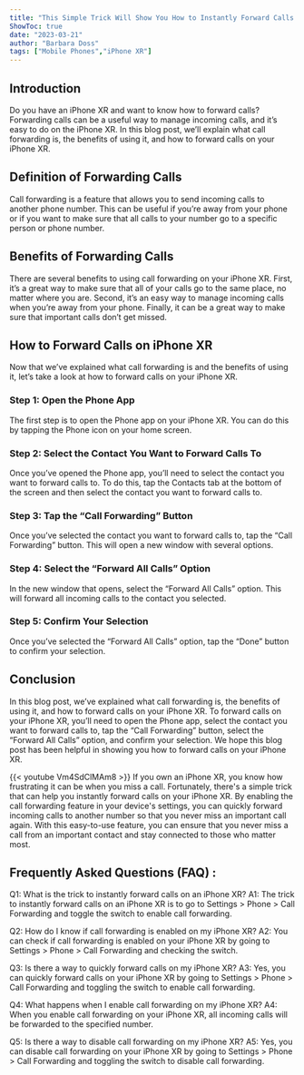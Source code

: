 ```yaml
---
title: "This Simple Trick Will Show You How to Instantly Forward Calls on Your iPhone XR!"
ShowToc: true 
date: "2023-03-21"
author: "Barbara Doss" 
tags: ["Mobile Phones","iPhone XR"]
---
```

## Introduction

Do you have an iPhone XR and want to know how to forward calls? Forwarding calls can be a useful way to manage incoming calls, and it’s easy to do on the iPhone XR. In this blog post, we’ll explain what call forwarding is, the benefits of using it, and how to forward calls on your iPhone XR. 

## Definition of Forwarding Calls

Call forwarding is a feature that allows you to send incoming calls to another phone number. This can be useful if you’re away from your phone or if you want to make sure that all calls to your number go to a specific person or phone number. 

## Benefits of Forwarding Calls

There are several benefits to using call forwarding on your iPhone XR. First, it’s a great way to make sure that all of your calls go to the same place, no matter where you are. Second, it’s an easy way to manage incoming calls when you’re away from your phone. Finally, it can be a great way to make sure that important calls don’t get missed. 

## How to Forward Calls on iPhone XR

Now that we’ve explained what call forwarding is and the benefits of using it, let’s take a look at how to forward calls on your iPhone XR. 

### Step 1: Open the Phone App

The first step is to open the Phone app on your iPhone XR. You can do this by tapping the Phone icon on your home screen. 

### Step 2: Select the Contact You Want to Forward Calls To

Once you’ve opened the Phone app, you’ll need to select the contact you want to forward calls to. To do this, tap the Contacts tab at the bottom of the screen and then select the contact you want to forward calls to. 

### Step 3: Tap the “Call Forwarding” Button

Once you’ve selected the contact you want to forward calls to, tap the “Call Forwarding” button. This will open a new window with several options. 

### Step 4: Select the “Forward All Calls” Option

In the new window that opens, select the “Forward All Calls” option. This will forward all incoming calls to the contact you selected. 

### Step 5: Confirm Your Selection

Once you’ve selected the “Forward All Calls” option, tap the “Done” button to confirm your selection. 

## Conclusion

In this blog post, we’ve explained what call forwarding is, the benefits of using it, and how to forward calls on your iPhone XR. To forward calls on your iPhone XR, you’ll need to open the Phone app, select the contact you want to forward calls to, tap the “Call Forwarding” button, select the “Forward All Calls” option, and confirm your selection. We hope this blog post has been helpful in showing you how to forward calls on your iPhone XR.

{{< youtube Vm4SdClMAm8 >}} 
If you own an iPhone XR, you know how frustrating it can be when you miss a call. Fortunately, there's a simple trick that can help you instantly forward calls on your iPhone XR. By enabling the call forwarding feature in your device's settings, you can quickly forward incoming calls to another number so that you never miss an important call again. With this easy-to-use feature, you can ensure that you never miss a call from an important contact and stay connected to those who matter most.

## Frequently Asked Questions (FAQ) :
Q1: What is the trick to instantly forward calls on an iPhone XR?
A1: The trick to instantly forward calls on an iPhone XR is to go to Settings > Phone > Call Forwarding and toggle the switch to enable call forwarding.

Q2: How do I know if call forwarding is enabled on my iPhone XR?
A2: You can check if call forwarding is enabled on your iPhone XR by going to Settings > Phone > Call Forwarding and checking the switch.

Q3: Is there a way to quickly forward calls on my iPhone XR?
A3: Yes, you can quickly forward calls on your iPhone XR by going to Settings > Phone > Call Forwarding and toggling the switch to enable call forwarding.

Q4: What happens when I enable call forwarding on my iPhone XR?
A4: When you enable call forwarding on your iPhone XR, all incoming calls will be forwarded to the specified number.

Q5: Is there a way to disable call forwarding on my iPhone XR?
A5: Yes, you can disable call forwarding on your iPhone XR by going to Settings > Phone > Call Forwarding and toggling the switch to disable call forwarding.


